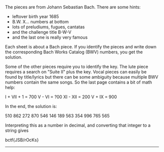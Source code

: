 The pieces are from Johann Sebastian Bach. There are some hints:

   - leftover birth year 1685
   - B.W. X... numbers at bottom
   - lots of preludiums, fugues, cantatas
   - and the challenge title B-W-V
   - and the last one is really very famous

Each sheet is about a Bach piece. If you identify the pieces and write down the corresponding Bach 
Works Catalog (BWV) numbers, you get the solution. 

Some of the other pieces require you to identify the key. The lute piece requires a search on "Suite 
II" plus the key. Vocal pieces can easily be found by title/lyrics but there can be some ambiguity 
because multiple BWV numbers contain the same songs. So the last page contains a bit of math help:

  I + VII + 1 = 700
  V  - VI     = ?00
  XI - XII    = 200
  V  + IX     = 900


In the end, the solution is:

  510 862 272 870 546 146 189 563 354 996 765 565

Interpreting this as a number in decimal, and converting that integer to a string gives

  bctf{JSB/rOcKs}

---

